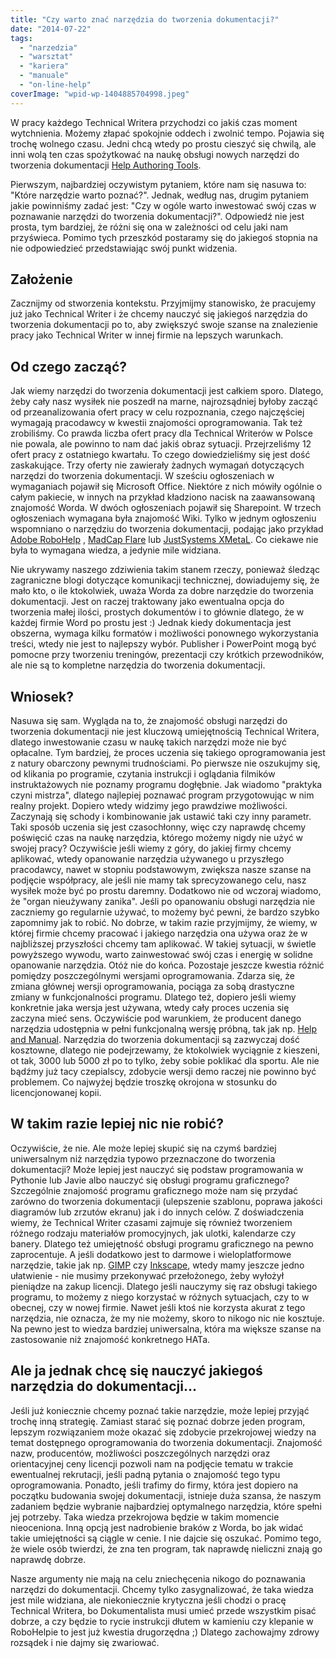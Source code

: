 ```yaml
---
title: "Czy warto znać narzędzia do tworzenia dokumentacji?"
date: "2014-07-22"
tags:
  - "narzedzia"
  - "warsztat"
  - "kariera"
  - "manuale"
  - "on-line-help"
coverImage: "wpid-wp-1404885704998.jpeg"
---
```


W pracy każdego Technical Writera przychodzi co jakiś czas moment wytchnienia.
Możemy złapać spokojnie oddech i zwolnić tempo. Pojawia się trochę wolnego
czasu. Jedni chcą wtedy po prostu cieszyć się chwilą, ale inni wolą ten czas
spożytkować na naukę obsługi nowych narzędzi do tworzenia dokumentacji
[Help Authoring Tools](http://en.wikipedia.org/w/index.php?title=Help_authoring_tool).

Pierwszym, najbardziej oczywistym pytaniem, które nam się nasuwa to: "Które
narzędzie warto poznać?". Jednak, według nas, drugim pytaniem jakie powinniśmy
zadać jest: "Czy w ogóle warto inwestować swój czas w poznawanie narzędzi do
tworzenia dokumentacji?". Odpowiedź nie jest prosta, tym bardziej, że różni się
ona w zależności od celu jaki nam przyświeca. Pomimo tych przeszkód postaramy
się do jakiegoś stopnia na nie odpowiedzieć przedstawiając swój punkt widzenia.

## Założenie

Zacznijmy od stworzenia kontekstu. Przyjmijmy stanowisko, że pracujemy już jako
Technical Writer i że chcemy nauczyć się jakiegoś narzędzia do tworzenia
dokumentacji po to, aby zwiększyć swoje szanse na znalezienie pracy jako
Technical Writer w innej firmie na lepszych warunkach.

## Od czego zacząć?

Jak wiemy narzędzi do tworzenia dokumentacji jest całkiem sporo. Dlatego, żeby
cały nasz wysiłek nie poszedł na marne, najrozsądniej byłoby zacząć od
przeanalizowania ofert pracy w celu rozpoznania, czego najczęściej wymagają
pracodawcy w kwestii znajomości oprogramowania. Tak też zrobiliśmy. Co prawda
liczba ofert pracy dla Technical Writerów w Polsce nie powala, ale powinno to
nam dać jakiś obraz sytuacji. Przejrzeliśmy 12 ofert pracy z ostatniego
kwartału. To czego dowiedzieliśmy się jest dość zaskakujące. Trzy oferty nie
zawierały żadnych wymagań dotyczących narzędzi do tworzenia dokumentacji. W
sześciu ogłoszeniach w wymaganiach pojawił się Microsoft Office. Niektóre z nich
mówiły ogólnie o całym pakiecie, w innych na przykład kładziono nacisk na
zaawansowaną znajomość Worda. W dwóch ogłoszeniach pojawił się Sharepoint. W
trzech ogłoszeniach wymagana była znajomość Wiki. Tylko w jednym ogłoszeniu
wspomniano o narzędziu do tworzenia dokumentacji, podając jako przykład
[Adobe RoboHelp](http://www.adobe.com/pl/products/robohelp.html) ,
[MadCap Flare](http://www.madcapsoftware.com/products/flare/) lub
[JustSystems XMetaL](http://xmetal.com). Co ciekawe nie była to wymagana wiedza,
a jedynie mile widziana.

Nie ukrywamy naszego zdziwienia takim stanem rzeczy, ponieważ śledząc
zagraniczne blogi dotyczące komunikacji technicznej, dowiadujemy się, że mało
kto, o ile ktokolwiek, uważa Worda za dobre narzędzie do tworzenia dokumentacji.
Jest on raczej traktowany jako ewentualna opcja do tworzenia małej ilości,
prostych dokumentów i to głównie dlatego, że w każdej firmie Word po prostu jest
:) Jednak kiedy dokumentacja jest obszerna, wymaga kilku formatów i możliwości
ponownego wykorzystania treści, wtedy nie jest to najlepszy wybór. Publisher i
PowerPoint mogą być pomocne przy tworzeniu treningów, prezentacji czy krótkich
przewodników, ale nie są to kompletne narzędzia do tworzenia dokumentacji.

## Wniosek?

Nasuwa się sam. Wygląda na to, że znajomość obsługi narzędzi do tworzenia
dokumentacji nie jest kluczową umiejętnością Technical Writera, dlatego
inwestowanie czasu w naukę takich narzędzi może nie być opłacalne. Tym bardziej,
że proces uczenia się takiego oprogramowania jest z natury obarczony pewnymi
trudnościami. Po pierwsze nie oszukujmy się, od klikania po programie, czytania
instrukcji i oglądania filmików instruktażowych nie poznamy programu dogłębnie.
Jak wiadomo "praktyka czyni mistrza", dlatego najlepiej poznawać program
przygotowując w nim realny projekt. Dopiero wtedy widzimy jego prawdziwe
możliwości. Zaczynają się schody i kombinowanie jak ustawić taki czy inny
parametr. Taki sposób uczenia się jest czasochłonny, więc czy naprawdę chcemy
poświęcić czas na naukę narzędzia, którego możemy nigdy nie użyć w swojej pracy?
Oczywiście jeśli wiemy z góry, do jakiej firmy chcemy aplikować, wtedy
opanowanie narzędzia używanego u przyszłego pracodawcy, nawet w stopniu
podstawowym, zwiększa nasze szanse na podjęcie współpracy, ale jeśli nie mamy
tak sprecyzowanego celu, nasz wysiłek może być po prostu daremny. Dodatkowo nie
od wczoraj wiadomo, że "organ nieużywany zanika". Jeśli po opanowaniu obsługi
narzędzia nie zaczniemy go regularnie używać, to możemy być pewni, że bardzo
szybko zapomnimy jak to robić. No dobrze, w takim razie przyjmijmy, że wiemy, w
której firmie chcemy pracować i jakiego narzędzia ona używa oraz że w
najbliższej przyszłości chcemy tam aplikować. W takiej sytuacji, w świetle
powyższego wywodu, warto zainwestować swój czas i energię w solidne opanowanie
narzędzia. Otóż nie do końca. Pozostaje jeszcze kwestia różnić pomiędzy
poszczególnymi wersjami oprogramowania. Zdarza się, że zmiana głównej wersji
oprogramowania, pociąga za sobą drastyczne zmiany w funkcjonalności programu.
Dlatego też, dopiero jeśli wiemy konkretnie jaka wersja jest używana, wtedy cały
proces uczenia się zaczyna mieć sens. Oczywiście pod warunkiem, że producent
danego narzędzia udostępnia w pełni funkcjonalną wersję próbną, tak jak np.
[Help and Manual](http://www.helpandmanual.com). Narzędzia do tworzenia
dokumentacji są zazwyczaj dość kosztowne, dlatego nie podejrzewamy, że
ktokolwiek wyciągnie z kieszeni, ot tak, 3000 lub 5000 zł po to tylko, żeby
sobie poklikać dla sportu. Ale nie bądźmy już tacy czepialscy, zdobycie wersji
demo raczej nie powinno być problemem. Co najwyżej będzie troszkę okrojona w
stosunku do licencjonowanej kopii.

## W takim razie lepiej nic nie robić?

Oczywiście, że nie. Ale może lepiej skupić się na czymś bardziej uniwersalnym
niż narzędzia typowo przeznaczone do tworzenia dokumentacji? Może lepiej jest
nauczyć się podstaw programowania w Pythonie lub Javie albo nauczyć się obsługi
programu graficznego? Szczególnie znajomość programu graficznego może nam się
przydać zarówno do tworzenia dokumentacji (ulepszenie szablonu, poprawa jakości
diagramów lub zrzutów ekranu) jak i do innych celów. Z doświadczenia wiemy, że
Technical Writer czasami zajmuje się również tworzeniem różnego rodzaju
materiałów promocyjnych, jak ulotki, kalendarze czy banery. Dlatego też
umiejętność obsługi programu graficznego na pewno zaprocentuje. A jeśli
dodatkowo jest to darmowe i wieloplatformowe narzędzie, takie jak np.
[GIMP](http://www.gimp.org) czy [Inkscape](http://www.inkscape.org), wtedy mamy
jeszcze jedno ułatwienie - nie musimy przekonywać przełożonego, żeby wyłożył
pieniądze na zakup licencji. Dlatego jeśli nauczymy się raz obsługi takiego
programu, to możemy z niego korzystać w różnych sytuacjach, czy to w obecnej,
czy w nowej firmie. Nawet jeśli ktoś nie korzysta akurat z tego narzędzia, nie
oznacza, że my nie możemy, skoro to nikogo nic nie kosztuje. Na pewno jest to
wiedza bardziej uniwersalna, która ma większe szanse na zastosowanie niż
znajomość konkretnego HATa.

## Ale ja jednak chcę się nauczyć jakiegoś narzędzia do dokumentacji...

Jeśli już koniecznie chcemy poznać takie narzędzie, może lepiej przyjąć trochę
inną strategię. Zamiast starać się poznać dobrze jeden program, lepszym
rozwiązaniem może okazać się zdobycie przekrojowej wiedzy na temat dostępnego
oprogramowania do tworzenia dokumentacji. Znajomość nazw, producentów,
możliwości poszczególnych narzędzi oraz orientacyjnej ceny licencji pozwoli nam
na podjęcie tematu w trakcie ewentualnej rekrutacji, jeśli padną pytania o
znajomość tego typu oprogramowania. Ponadto, jeśli trafimy do firmy, która jest
dopiero na początku budowania swojej dokumentacji, istnieje duża szansa, że
naszym zadaniem będzie wybranie najbardziej optymalnego narzędzia, które spełni
jej potrzeby. Taka wiedza przekrojowa będzie w takim momencie nieoceniona. Inną
opcją jest nadrobienie braków z Worda, bo jak widać takie umiejętności są ciągle
w cenie. I nie dajcie się oszukać. Pomimo tego, że wiele osób twierdzi, że zna
ten program, tak naprawdę nieliczni znają go naprawdę dobrze.

Nasze argumenty nie mają na celu zniechęcenia nikogo do poznawania narzędzi do
dokumentacji. Chcemy tylko zasygnalizować, że taka wiedza jest mile widziana,
ale niekoniecznie krytyczna jeśli chodzi o pracę Technical Writera, bo
Dokumentalista musi umieć przede wszystkim pisać dobrze, a czy będzie to rycie
instrukcji dłutem w kamieniu czy klepanie w RoboHelpie to jest już kwestia
drugorzędna ;) Dlatego zachowajmy zdrowy rozsądek i nie dajmy się zwariować.
